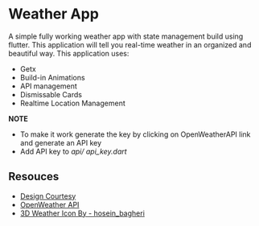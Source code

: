 # Weather App

A simple fully working weather app with state management build using flutter. This application will tell you real-time weather in an organized and beautiful way. 
This application uses:
- Getx
- Build-in Animations
- API management
- Dismissable Cards 
- Realtime Location Management 

**NOTE** 
- To make it work generate the key by clicking on OpenWeatherAPI link and generate an API key
- Add API key to *api/ api_key.dart*


## Resouces 
- [Design Courtesy](https://dribbble.com/shots/15661680-Weather-App)
- [OpenWeather API](https://openweathermap.org/api)
- [3D Weather Icon By - hosein_bagheri](https://uifreebies.net/icon/3d-weather-icons-free)

